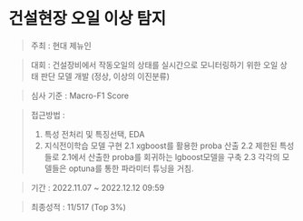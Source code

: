 # 건설현장 오일 이상 탐지

> 주최 : 현대 제뉴인

> 대회 : 건설장비에서 작동오일의 상태를 실시간으로 모니터링하기 위한 오일 상태 판단 모델 개발 (정상, 이상의 이진분류)

> 심사 기준 : Macro-F1 Score

> 접근방법 : 
> 1. 특성 전처리 및 특징선택, EDA 
> 2. 지식전이학습 모델 구현
> 	2.1 xgboost를 활용한 proba 산출
	2.2 제한된 특성들로 2.1에서 산출한 proba를 회귀하는 lgboost모델을 구축
	2.3 각각의 모델들은 optuna를 통한 파라미터 튜닝을 거침.

> 기간 :  2022.11.07 ~ 2022.12.12 09:59

> 최종성적 : 11/517 (Top 3%)


